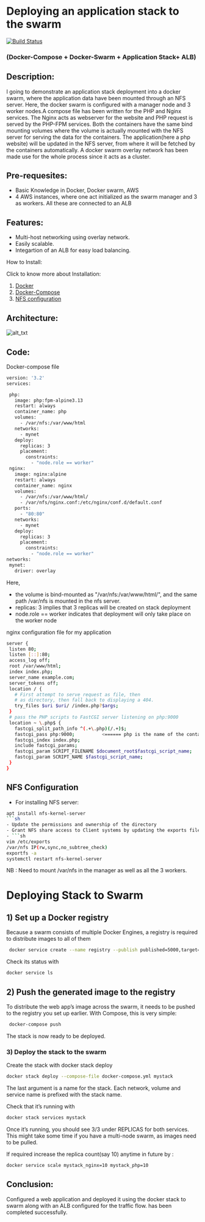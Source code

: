 # Deploying an application stack to the swarm
[![Build Status](https://travis-ci.org/joemccann/dillinger.svg?branch=master)]()
### (Docker-Compose + Docker-Swarm + Application Stack+ ALB)
## Description:
I going to demonstrate an application stack deployment into a docker swarm, where the application data have been mounted through an NFS server. 
Here, the docker swarm is configured with a manager node and 3 worker nodes.A compose file has been written for the PHP and Nginx services. The Nginx acts as webserver for the website and PHP request is served by the PHP-FPM services. Both the containers have the same bind mounting volumes where the volume is actually mounted with the NFS server for serving the data for the containers. 
The application(here a php website) will be updated in the NFS server, from where it will be fetched by the containers automatically. A docker swarm overlay network has been made use for the whole process since it acts as a cluster.

 
## Pre-requesites:

- Basic Knowledge in Docker, Docker swarm, AWS
- 4 AWS instances, where one act initialized as the swarm manager and 3 as workers. All these are connected to an ALB

## Features:

- Multi-host networking using overlay network.
- Easily scalable.
 - Integartion of an ALB for easy load balancing.

 How to Install:
 
 Click to know more about Installation:
 1) [Docker](https://docs.docker.com/engine/install/)
 2) [Docker-Compose](https://docs.docker.com/compose/install/)
 3) [NFS configuration](https://www.tecmint.com/how-to-setup-nfs-server-in-linux/)
 
 ## Architecture:
![
alt_txt
](https://github.com/anandg1/docker-swarm-app/blob/main/Architecture.jpg)
 ## Code:
 
 Docker-compose file
 ```sh
 version: '3.2'
services:

  php:
    image: php:fpm-alpine3.13
    restart: always
    container_name: php
    volumes:
      - /var/nfs:/var/www/html
    networks:
      - mynet
    deploy:
      replicas: 3
      placement:
        constraints:
          - "node.role == worker"
  nginx:
    image: nginx:alpine
    restart: always
    container_name: nginx
    volumes:
      - /var/nfs:/var/www/html/
      - /var/nfs/nginx.conf:/etc/nginx/conf.d/default.conf
    ports:
      - "80:80"
    networks:
      - mynet
    deploy:
      replicas: 3
      placement:
        constraints:
          - "node.role == worker"
networks:
  mynet:
    driver: overlay
 ```
 Here,
- the volume is bind-mounted as "/var/nfs:/var/www/html/", and the same path /var/nfs is mounted in the nfs server.
- replicas: 3 implies that 3 replicas will be created on stack deployment
- node.role == worker indicates that deployment will only take place on the worker node
 
 nginx configuration file for my application
 ```sh
 server {
  listen 80;
  listen [::]:80;
  access_log off;
  root /var/www/html;
  index index.php;
  server_name example.com;
  server_tokens off;
  location / {
    # First attempt to serve request as file, then
    # as directory, then fall back to displaying a 404.
    try_files $uri $uri/ /index.php?$args;
  }
  # pass the PHP scripts to FastCGI server listening on php:9000
  location ~ \.php$ {
    fastcgi_split_path_info ^(.+\.php)(/.+)$;
    fastcgi_pass php:9000;          <====== php is the name of the container having php-fpm
    fastcgi_index index.php;
    include fastcgi_params;
    fastcgi_param SCRIPT_FILENAME $document_root$fastcgi_script_name;
    fastcgi_param SCRIPT_NAME $fastcgi_script_name;
  }
}
```
## NFS Configuration
- For installing NFS server: 
```sh
apt install nfs-kernel-server
```sh
- Update the permissions and ownership of the directory
- Grant NFS share access to Client systems by updating the exports file.
- ```sh
vim /etc/exports
/var/nfs IP(rw,sync,no_subtree_check)
exportfs -a
systemctl restart nfs-kernel-server
```
 NB : Need to mount /var/nfs in the manager as well as all the 3 workers.
 
# Deploying Stack to Swarm

## 1) Set up a Docker registry

Because a swarm consists of multiple Docker Engines, a registry is required to distribute images to all of them
```sh
 docker service create --name registry --publish published=5000,target=5000 registry:2
 ```
Check its status with 
 ```sh
 docker service ls
 ```
 ## 2) Push the generated image to the registry
 
 To distribute the web app’s image across the swarm, it needs to be pushed to the registry you set up earlier. With Compose, this is very simple:
```sh
 docker-compose push
 ```
 The stack is now ready to be deployed.
 
 ### 3) Deploy the stack to the swarm
 
 Create the stack with docker stack deploy
 ```sh
 docker stack deploy --compose-file docker-compose.yml mystack
 ```
 The last argument is a name for the stack. Each network, volume and service name is prefixed with the stack name.

Check that it’s running with 
```sh
docker stack services mystack
```
Once it’s running, you should see 3/3 under REPLICAS for both services. This might take some time if you have a multi-node swarm, as images need to be pulled.

If required increase the replica count(say 10) anytime in future by :
```sh
docker service scale mystack_nginx=10 mystack_php=10
```
## Conclusion:
Configured a web application and deployed it using the docker stack to swarm along with an ALB configured for the traffic flow. has been completed successfully.
